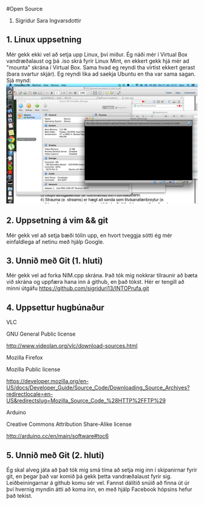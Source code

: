 #Open Source

1. Sigridur Sara Ingvarsdottir

## 1. Linux uppsetning

Mér gekk ekki vel að setja upp Linux, því miður. Ég náði mér í Virtual Box vandræðalaust og þá .iso skrá fyrir Linux Mint, en ekkert gekk hjá mér ad "mounta" skrána í Virtual Box. Sama hvad eg reyndi tha virtist ekkert gerast (bara svartur skjár). Eg reyndi lika ad saekja Ubuntu en tha var sama sagan.
Sjá mynd: ![Alt text](ScreenShot.png "Mynd 1. Skjáskot.") 

## 2. Uppsetning á vim && git

Mér gekk vel að setja bæði tólin upp, en hvort tveggja sótti ég mér einfaldlega af netinu með hjálp Google.

## 3. Unnið með Git (1. hluti)

Mér gekk vel ad forka NIM.cpp skrána. Það tók mig nokkrar tilraunir að bæta við skrána og uppfæra hana inn á github, en það tókst. Hér er tengill að minni útgáfu https://github.com/sigriduri13/INTOPrufa.git

## 4. Uppsettur hugbúnaður

VLC

GNU General Public license

http://www.videolan.org/vlc/download-sources.html


Mozilla Firefox

Mozilla Public license

https://developer.mozilla.org/en-US/docs/Developer_Guide/Source_Code/Downloading_Source_Archives?redirectlocale=en-US&redirectslug=Mozilla_Source_Code_%28HTTP%2FFTP%29


Arduino

Creative Commons Attribution Share-Alike license

http://arduino.cc/en/main/software#toc6

## 5. Unnið með Git (2. hluti)

Ég skal alveg játa að það tók mig smá tíma að setja mig inn í skipanirnar fyrir git, en þegar það var komið þá gekk þetta vandræðalaust fyrir sig. Leiðbeiningarnar á github komu sér vel. Fannst dálítið snúið að finna út úr því hvernig myndin átti að koma inn, en með hjálp Facebook hópsins hefur það tekist.
